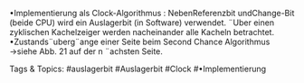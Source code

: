 •Implementierung als Clock-Algorithmus :
NebenReferenzbit undChange-Bit (beide CPU) wird ein Auslagerbit (in Software) verwendet.
¨Uber einen zyklischen Kachelzeiger werden nacheinander alle Kacheln betrachtet.
•Zustands¨uberg¨ange einer Seite beim Second Chance Algorithmus →siehe Abb. 21 auf der n ¨achsten
Seite.

   Tags & Topics:
   #auslagerbit
   #Auslagerbit
   #Clock
   #•Implementierung